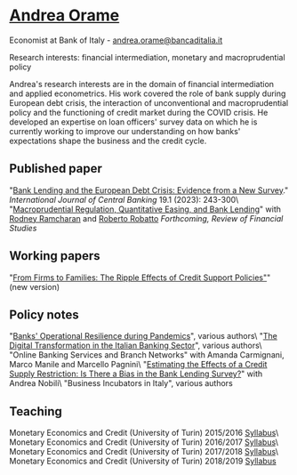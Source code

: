 # [Andrea Orame](https://andreaorame.github.io/)

Economist at Bank of Italy - andrea.orame@bancaditalia.it

Research interests: financial intermediation, monetary and macroprudential policy

Andrea's research interests are in the domain of financial intermediation and applied econometrics. His work covered the role of bank supply during European debt crisis, the interaction of unconventional and macroprudential policy and the functioning of credit market during the COVID crisis. He developed an expertise on loan officers' survey data on which he is currently working to improve our understanding on how banks' expectations shape the business and the credit cycle.

## Published paper
"[Bank Lending and the European Debt Crisis: Evidence from a New Survey](https://www.ijcb.org/journal/ijcb23q1a5.htm)." *International Journal of Central Banking* 19.1 (2023): 243-300\\
"[Macroprudential Regulation, Quantitative Easing, and Bank Lending](https://papers.ssrn.com/sol3/papers.cfm?abstract_id=3802634)" with [Rodney Ramcharan](https://sites.google.com/site/rodneyramcharan/) and [Roberto Robatto](https://sites.google.com/site/robertorobatto/home) *Forthcoming, Review of Financial Studies*

## Working papers
"[From Firms to Families: The Ripple Effects of Credit Support Policies"]()" (new version)

## Policy notes
"[Banks' Operational Resilience during Pandemics](https://www.bancaditalia.it/pubblicazioni/qef/2024-0833/index.html?com.dotmarketing.htmlpage.language=1&dotcache=refresh&dotcache=refresh)", various authors\\
"[The Digital Transformation in the Italian Banking Sector](https://www.bancaditalia.it/pubblicazioni/qef/2022-0682/index.html?com.dotmarketing.htmlpage.language=1)", various authors\\
"Online Banking Services and Branch Networks" with Amanda Carmignani, Marco Manile and Marcello Pagnini\\
"[Estimating the Effects of a Credit Supply Restriction: Is There a Bias in the Bank Lending Survey?](https://www.bancaditalia.it/pubblicazioni/qef/2015-0266/index.html?com.dotmarketing.htmlpage.language=1)" with Andrea Nobili\\
"Business Incubators in Italy", various authors

## Teaching
Monetary Economics and Credit (University of Turin) 2015/2016 <a href="syllabus_eng_2016.pdf">Syllabus</a>\\
Monetary Economics and Credit (University of Turin) 2016/2017 <a href="syllabus_eng_2017.pdf">Syllabus</a>\\
Monetary Economics and Credit (University of Turin) 2017/2018 <a href="syllabus_eng_2018.pdf">Syllabus</a>\\
Monetary Economics and Credit (University of Turin) 2018/2019 <a href="syllabus_eng_2019.pdf">Syllabus</a>
